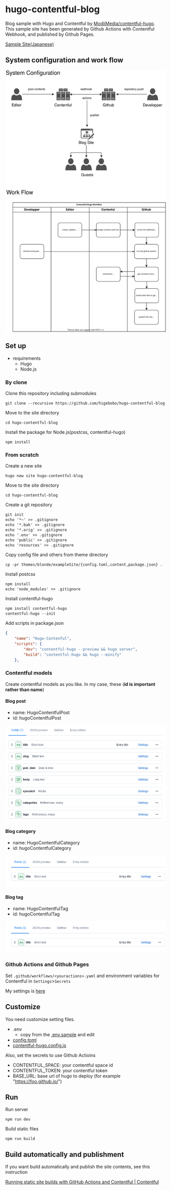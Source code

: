 # hugo-contentful-blog

Blog sample with Hugo and Contentful by [ModiiMedia/contentful-hugo](https://github.com/ModiiMedia/contentful-hugo).  
This sample site has been generated by Github Actions with Contentful Webhook, and published by Github Pages.

[Sample Site(Japanese)](https://higebobo.github.io/hugo-contentful-blog/)

## System configuration and work flow

![diagram](./images/diagram/work-flow.svg)

## Set up

* requirements
    * Hugo
    * Node.js

### By clone

Clone this repository including submodules

```shell
git clone --recursive https://github.com/higebobo/hugo-contentful-blog
```

Move to the site directory

```shell
cd hugo-contentful-blog
```

Install the package for Node.js(postcss, contentful-hugo)

```shell
npm install
```

### From scratch

Create a new site

```shell
hugo new site hugo-contentful-blog
```

Move to the site directory

```shell
cd hugo-contentful-blog
```

Create a git repository

```shell
git init
echo '*~' >> .gitignore
echo '*.bak' >> .gitignore
echo '*.orig' >> .gitignore
echo '.env' >> .gitignore
echo 'public' >> .gitignore
echo 'resources' >> .gitignore
```

Copy config file and others from theme directory

```shell
cp -pr themes/blonde/exampleSite/{config.toml,content,package.json} .
```

Install postcss

```shell
npm install
echo 'node_modules' >> .gitignore
```

Install contentful-hugo

```shell
npm install contentful-hugo
contentful-hugo --init
```

Add scripts in package.json

```json
{
    "name": "Hugo-Contenful",
    "scripts": {
        "dev": "contentful-hugo --preview && hugo server",
        "build": "contentful-hugo && hugo --minify"
    },
```

### Contentful models

Create contentful models as you like.
In my case, these (**id is important rather than name**)

#### Blog post

* name: HugoContentfulPost
* id: hugoContentfulPost

![models](./images/screenshots/01.png)

#### Blog category

* name: HugoContentfulCategory
* id: hugoContentfulCategory

![models](./images/screenshots/02.png)

#### Blog tag

* name: HugoContentfulTag
* id: hugoContentfulTag

![models](./images/screenshots/02.png)

### Github Actions and Github Pages

Set `.github/workflows/<youractions>.yaml` and environment variables for Contentful in `Settings`>`Secrets`

My settings is [here](./.github/workflows/gh-pages.yaml)

## Customize

You need customize setting files.

* .env
    * copy from the [.env.sample](./.env.sample) and edit
* [config.toml](./config.toml)
* [contentful-hugo.config.js](./contentful-hugo.config.js)

Also, set the secrets to use Github Actioins

* CONTENTFUL_SPACE: your contentful space id
* CONTENTFUL_TOKEN: your contentful token
* BASE_URL: base url of hugo to deploy (for example "https://foo.github.io/")

## Run

Run server

```shell
npm run dev
```

Build static files

```shell
npm run build
```

## Build automatically and publishment

If you want build automatically and publish the site contents, 
see this instruction 

[Running static site builds with GitHub Actions and Contentful \| Contentful](https://www.contentful.com/blog/2020/06/01/running-static-site-builds-with-github-actions-and-contentful/)
